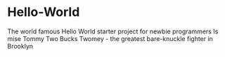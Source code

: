 # Hello-World
The world famous Hello World starter project for newbie programmers
Is mise Tommy Two Bucks Twomey - the greatest bare-knuckle fighter
in Brooklyn
